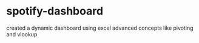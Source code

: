 # spotify-dashboard
created a dynamic dashboard using excel advanced concepts like pivoting and vlookup
